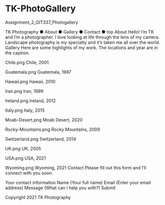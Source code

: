 # TK-PhotoGallery
 Assignment_2_GIT337_Photogallery

TK Photography
●	About
●	Gallery
●	Contact
●	top
About
Hello! 
I’m TK and I’m a photographer. I love looking at life through the lens of my camera. Landscape photography is my specialty and it’s taken me all over the world. 
Gallery
Here are some highlights of my work. The locations and year are in the caption. 

Chile.png
Chile, 2001

Guatemala.png
Guatemala, 1997

Hawaii.png
Hawaii, 2010

Iran.png
Iran, 1999

Ireland.png
Ireland, 2012

Italy.png
Italy, 2015

Moab-Desert.png
Moab Desert, 2020

Rocky-Mountains.png
Rocky Mountains, 2009

Switzerland.png
Switzerland, 2014

UK.png
UK, 2005

USA.png
USA, 2021

Wyoming.png
Wyoming, 2021
Contact
Please fill out this form and I’ll connect with you soon.

Your contact information
Name (Your full name)
Email (Enter your email address)
Message (What can I help you with?)
Submit

Copyright 2021 TK Photography
